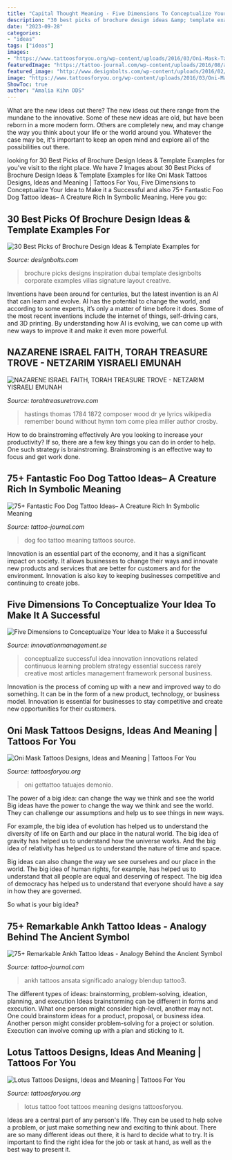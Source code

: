 ```yaml
---
title: "Capital Thought Meaning - Five Dimensions To Conceptualize Your Idea To Make It A Successful"
description: "30 best picks of brochure design ideas &amp; template examples for"
date: "2023-09-28"
categories:
- "ideas"
tags: ["ideas"]
images:
- "https://www.tattoosforyou.org/wp-content/uploads/2016/03/Oni-Mask-Tattoo-Arm.jpg"
featuredImage: "https://tattoo-journal.com/wp-content/uploads/2016/08/ankh-tattoo3-650x650.jpg"
featured_image: "http://www.designbolts.com/wp-content/uploads/2016/02/Signature-Villas-Dubai-Brochure-Design.jpg"
image: "https://www.tattoosforyou.org/wp-content/uploads/2016/03/Oni-Mask-Tattoo-Arm.jpg"
ShowToc: true
author: "Amalia Kihn DDS"
---
```



What are the new ideas out there?
The new ideas out there range from the mundane to the innovative. Some of these new ideas are old, but have been reborn in a more modern form. Others are completely new, and may change the way you think about your life or the world around you. Whatever the case may be, it's important to keep an open mind and explore all of the possibilities out there.

	

		
looking for 30 Best Picks of Brochure Design Ideas &amp; Template Examples for you've visit to the right place. We have 7 Images about 30 Best Picks of Brochure Design Ideas &amp; Template Examples for like Oni Mask Tattoos Designs, Ideas and Meaning | Tattoos For You, Five Dimensions to Conceptualize Your Idea to Make it a Successful and also 75+ Fantastic Foo Dog Tattoo Ideas– A Creature Rich In Symbolic Meaning. Here you go:
		
    
## 30 Best Picks Of Brochure Design Ideas &amp; Template Examples For

<img loading=lazy src="http://www.designbolts.com/wp-content/uploads/2016/02/Signature-Villas-Dubai-Brochure-Design.jpg" onerror="this.onerror=null;this.src='https://tse3.mm.bing.net/th?id=OIP.7vbZZPVGNHpyJ07eBapYFgHaN-&amp;pid=15.1';" alt="30 Best Picks of Brochure Design Ideas &amp; Template Examples for">

_Source: designbolts.com_

>brochure picks designs inspiration dubai template designbolts corporate examples villas signature layout creative. 

	

Inventions have been around for centuries, but the latest invention is an AI that can learn and evolve. AI has the potential to change the world, and according to some experts, it’s only a matter of time before it does. Some of the most recent inventions include the internet of things, self-driving cars, and 3D printing. By understanding how AI is evolving, we can come up with new ways to improve it and make it even more powerful.

    
## NAZARENE ISRAEL FAITH, TORAH TREASURE TROVE - NETZARIM YISRAELI EMUNAH

<img loading=lazy src="https://torahtreasuretrove.com/yahoo_site_admin/assets/images/hastings_t_ZION_TIS_BY.256132819_std.jpg" onerror="this.onerror=null;this.src='https://tse1.mm.bing.net/th?id=OIP.xNFLW-SMAvV8DsXD6alEtgHaLH&amp;pid=15.1';" alt="NAZARENE ISRAEL FAITH, TORAH TREASURE TROVE - NETZARIM YISRAELI EMUNAH">

_Source: torahtreasuretrove.com_

>hastings thomas 1784 1872 composer wood dr ye lyrics wikipedia remember bound without hymn tom come plea miller author crosby. 

	

How to do brainstroming effectively
Are you looking to increase your productivity? If so, there are a few key things you can do in order to help. One such strategy is brainstroming. Brainstroming is an effective way to focus and get work done.

    
## 75+ Fantastic Foo Dog Tattoo Ideas– A Creature Rich In Symbolic Meaning

<img loading=lazy src="https://tattoo-journal.com/wp-content/uploads/2016/08/foo-dog-tattoo37-650x650.jpg" onerror="this.onerror=null;this.src='https://tse3.mm.bing.net/th?id=OIP.JEa3xbwdZtDCaNTLLxu2PgHaHa&amp;pid=15.1';" alt="75+ Fantastic Foo Dog Tattoo Ideas– A Creature Rich In Symbolic Meaning">

_Source: tattoo-journal.com_

>dog foo tattoo meaning tattoos source. 

	

Innovation is an essential part of the economy, and it has a significant impact on society. It allows businesses to change their ways and innovate new products and services that are better for customers and for the environment. Innovation is also key to keeping businesses competitive and continuing to create jobs.

    
## Five Dimensions To Conceptualize Your Idea To Make It A Successful

<img loading=lazy src="http://www.innovationmanagement.se/wp-content/uploads/2012/01/framework-conceptualize-ideas-successful-innovations-400x286.jpg" onerror="this.onerror=null;this.src='https://tse2.mm.bing.net/th?id=OIP.AjXu_PX7q4iRtpcYc6tIwAAAAA&amp;pid=15.1';" alt="Five Dimensions to Conceptualize Your Idea to Make it a Successful">

_Source: innovationmanagement.se_

>conceptualize successful idea innovation innovations related continuous learning problem strategy essential success rarely creative most articles management framework personal business. 

	

Innovation is the process of coming up with a new and improved way to do something. It can be in the form of a new product, technology, or business model. Innovation is essential for businesses to stay competitive and create new opportunities for their customers.

    
## Oni Mask Tattoos Designs, Ideas And Meaning | Tattoos For You

<img loading=lazy src="https://www.tattoosforyou.org/wp-content/uploads/2016/03/Oni-Mask-Tattoo-Arm.jpg" onerror="this.onerror=null;this.src='https://tse2.mm.bing.net/th?id=OIP._4buvhbhJLCUWQKcO-eekgHaLM&amp;pid=15.1';" alt="Oni Mask Tattoos Designs, Ideas and Meaning | Tattoos For You">

_Source: tattoosforyou.org_

>oni gettattoo tatuajes demonio. 

	

The power of a big idea: can change the way we think and see the world
Big ideas have the power to change the way we think and see the world. They can challenge our assumptions and help us to see things in new ways.


For example, the big idea of evolution has helped us to understand the diversity of life on Earth and our place in the natural world. The big idea of gravity has helped us to understand how the universe works. And the big idea of relativity has helped us to understand the nature of time and space.



Big ideas can also change the way we see ourselves and our place in the world. The big idea of human rights, for example, has helped us to understand that all people are equal and deserving of respect. The big idea of democracy has helped us to understand that everyone should have a say in how they are governed.



So what is your big idea?

    
## 75+ Remarkable Ankh Tattoo Ideas - Analogy Behind The Ancient Symbol

<img loading=lazy src="https://tattoo-journal.com/wp-content/uploads/2016/08/ankh-tattoo3-650x650.jpg" onerror="this.onerror=null;this.src='https://tse4.mm.bing.net/th?id=OIP.sM9Ll6SPJ6SARWTdk0sX2gHaHa&amp;pid=15.1';" alt="75+ Remarkable Ankh Tattoo Ideas - Analogy Behind the Ancient Symbol">

_Source: tattoo-journal.com_

>ankh tattoos ansata significado analogy blendup tattoo3. 

	

The different types of ideas: brainstorming, problem-solving, ideation, planning, and execution
Ideas brainstorming can be different in forms and execution. What one person might consider high-level, another may not. One could brainstorm ideas for a product, proposal, or business idea. Another person might consider problem-solving for a project or solution. Execution can involve coming up with a plan and sticking to it.

    
## Lotus Tattoos Designs, Ideas And Meaning | Tattoos For You

<img loading=lazy src="http://www.tattoosforyou.org/wp-content/uploads/2013/09/Lotus-Foot-Tattoo.jpg" onerror="this.onerror=null;this.src='https://tse1.mm.bing.net/th?id=OIP.X_ORY0QPpAdg0nUulgjBLwHaLI&amp;pid=15.1';" alt="Lotus Tattoos Designs, Ideas and Meaning | Tattoos For You">

_Source: tattoosforyou.org_

>lotus tattoo foot tattoos meaning designs tattoosforyou. 

	

Ideas are a central part of any person's life. They can be used to help solve a problem, or just make something new and exciting to think about. There are so many different ideas out there, it is hard to decide what to try. It is important to find the right idea for the job or task at hand, as well as the best way to present it.

